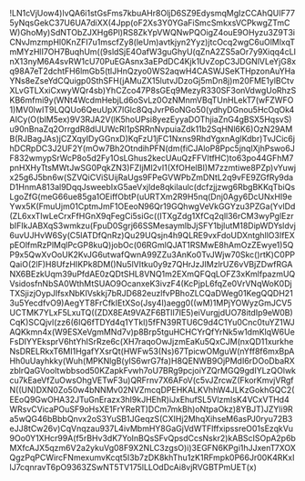 !LN1cVjUow4)lvQA6i1stGsFms7kbuAHr8OljD6SZ9EdysmqMgIzCCAhQUIF775yNqsGekC37U6UA7diXX(4Jpp(oF2Xs3Y0YGaFiSmcSmkxsVCPkwgZTmCW)GhoMy)SdNTObZJXHg6Pl)RS8ZkYpVWQNwPQOigZ4ouE9OHyzu3Z9T3iCNvJmzmpHl0KnZFI7u1mscfZy8(leUm)avtkjyn2Yyz)jtcOcq2wgC6uOlMlxqTmMYzHlI7OH7BuqhUm((9sldSjE4OafW3guGhyU(qZnA2ZS5aOr7y9Xiqq4cLInX13nyM6A4svRW1cU70PuEGAsnx3aEPdDC4Kjk1UvZopC3JDGNlVLeYjG8xq98A7eT2dchtFH6lmGb5(tlJHnQzyo0WS2aqwH4CASWJSeKTHpzonAuYHaYNs8eZseYdCQuigp0SthSFH(jAMuZX15lutvJDzoGj5mDn8j)m20FME1ylBCtvXLvGTLXxiCxwyWQr4sb)YhCZco47P8sGEq9MezyR330SF3onVdwgUoRhzSKB6mfmi9y(WNt4WcdmHebjLd6oSvLz0OzNMnmVBqTUnHLekT7(wFZWFO1)MV0lwIT9LQQUo6QeuUpX7lGlc8QqJvrP6oNGo50(ydhyDGnou5HcOqOk4AICy(O(blM5ex)9V3RJA2V(lK5hoUPsi8yezEyyaDOThjiaZnG4gBSX5HqsvS)u90nBnaZq2OrrgdR8dlJUWcRl1pSRRnNvpuiaZdk11b2SqHNl6K6)OzN29AMB(RJBagJAs)jCZXqyIDyGGnxD)KqFzU1jFC1Nxns9RhdYgxnAglKdbr)TvJCic6jhDCRpDC3J2UF2Y(mOw7Bh2OtndihPFN(dm(fiCJAloP8Ppc5jnqlXjhPswo6JF832wmypSrWcP8o5d2Fy1OsLGhus2kecUAuQzFFVItfHC)to63po44GFhM7pnHXHyTtsMWtJwSG0PqkZN3)FZIjMl2vI1(XfOHeIBI)M7zzmtiwe8PZp)vYuwjx25g6J5bn6w(SZVQiCViSUijRaUgs9FPeGVWPbZmDNtL2q9vFE9ZGfRy9daD1HnmA813al9DqqJsweebIxG5aeVxjlde8qkilaulc(dcfzjjzwg6RbgBKKqTbiQsLgoZfG(meG66ue85ga1OEiffObtP(uURTXm2R9H5nq(Dnj0Agy6DcUNxHI9eYwx5K(FmuUjm01CptmJmF1OEeoN96Qr19GQhwgVeVkGGYzu3PZGa(YvlDd(ZL6xxTIwLeCrxFfHGnX9qFegCi5siGc((ITXgZdg1XfCq2qll36rCM3wyPglEzrbIFIkJABXqS3wmkzu(FpuD0Sgrj66SSMesaymlbJjSFY1bjlutM18DipWDYsldvj6uvUJHvW6Sy(C5lATDfQnRz)Qu29UQsjn4h9QLRE9vxFdoUDXntghllO3IfEXpEOlfmRzPlMqlPcGP8kuQ)jobOc(06RGmlQJAT1RSMwE8hAmOzZEwye1)5QP9x5QwXvOoUK2KvJG6utwafQwnA99ZZu3AnKo0TvJWjw70Skc()rtK)C0PPQaiO(2lF)H8UfzHIKPk8DM()Nu5lVItku0y9z7QHrJzJIMzlrUZ6vVBjZDwfRGANX6BEzkUqm39uPfdAE0zQDtSHL8VNQ1m2EXmQFQqLOFZ3xKmlfpazmUQVsidosfnNbSA0WthMtSUAO9OcanxeK3ivzF4(KcPjpL6fqZe0VrVNqWoK0DjTXSjizjOypJIfsxNbKIVskkj7bRJD682euzlfvPBhoZLCQaDWeg01KegQQDH213u5YecdfvO9)AegYT8FrCfkIEtXSo(Jsy4I)aegg0((wM)1MPjYOWyzGmJCV5UCTMK7YLxF5LxuTQ((ZDX8EAt9VAZF6BTlI7IE5)eiVurgjdUO78itdIp9eW0B)CqK)SCQjvl(zz6(6IQ6fTDYd4q1YTkl)5fFN39RTU6C9d4C1Yu0Cnc0tuYZ1WJAQKkmn4x(W9ESXeVgmMNd7v)p8Brp5tguHCHCYrQfYrNk5w1dmKlqW6UeFsDIYYEksprV6htYhISrRze6c(XH7raqoOwJjzmEaKu5QxCJM(nxQD11xurkheNsDRELRkxT6MI1HgafYXsrQt(HWFw53(Ns)67TpicwOMguW(nYff8f6mxBpAHh0uUayhkky(Wuh(MPKNlgB(yIS6wrG7fa)H8QENWB9OjPMdI6rDOoDbaRXzblrQaGVooltwbbsod50KZapkFvwh7oU7BRg9pcjoiYZQrMGQ9gdIYLzQOlwkcu7kEaeVfZuOwsOhgVETwF3u)QRFrnv7X6AFoV(c5vJZrcwZ(FkorKmvjVRgfN((UN)DXN0Zo50w4bNNMv02NVZmcqDPEHKALKVhhW4JLKzGokhGQC2(EEoQ9GwOHA32JTuGnErazx3hI9kJHEhR)iJxEhufSL5VlzmIsK4VCxVTHd4WRsvCVicaPOuSF9oHsXE1FrYReRT)DCm7mkBh)oNtpaOkz)8YBJT)JZYli9Ra5wQG46bBbbQnvx2oS3YuSB1JGeqzS(CXIHj2MhqXihseM6asPJ0ryu72B3eJJ8tCw26v)CqVnqzau937L4ivMbmHY8GaGjVdWTFlffxipssreO01sEzqkVu9Oo0Y1XHcr99A(f5rBHv3dK7YoInBQsSFvQpsdCcsNskr2)kABScISOpA2p6bMXfcAJX5qzm6V2a2ykuVg08F9X2NLC3zgsO)i)3EGFN6KPgi1hJJxenT7XOXQgzPqPCWircFNmexumvKcqt5I3b7zDK8khThu1zK1RFmpk0P66Jr00K4RKxIlJ7cqnravT6pO9363ZSwNT5TV175lLLOdDcAi8vjRVGBTPmUET(x)
